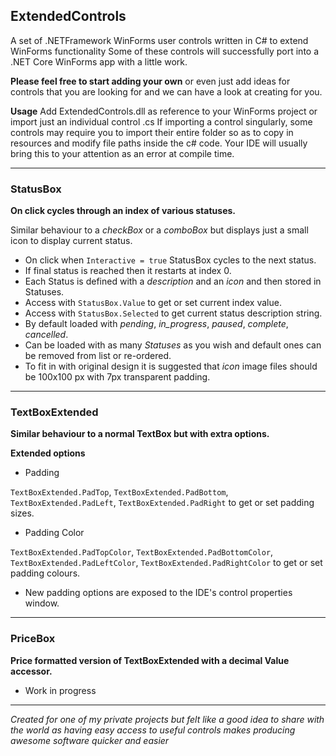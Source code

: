 ## ExtendedControls
A set of .NETFramework WinForms user controls written in C# to extend WinForms functionality
Some of these controls will successfully port into a .NET Core WinForms app with a little work.

**Please feel free to start adding your own** or even just add ideas for controls that you are looking for and we can have a look at creating for you.

**Usage** Add ExtendedControls.dll as reference to your WinForms project or import just an individual control .cs
If importing a control singularly, some controls may require you to import their entire folder so as to copy in resources and modify file paths inside the c# code.
Your IDE will usually bring this to your attention as an error at compile time.
***

### **StatusBox**
**On click cycles through an index of various statuses.**

Similar behaviour to a *checkBox* or a *comboBox* but displays just a small icon to display current status.
* On click when `Interactive = true` StatusBox cycles to the next status.
* If final status is reached then it restarts at index 0.
* Each Status is defined with a *description* and an *icon* and then stored in Statuses.
* Access with `StatusBox.Value` to get or set current index value.
* Access with `StatusBox.Selected` to get current status description string.
* By default loaded with *pending*, *in_progress*, *paused*, *complete*, *cancelled*.
* Can be loaded with as many *Statuses* as you wish and default ones can be removed from list or re-ordered.
* To fit in with original design it is suggested that *icon* image files should be 100x100 px with 7px transparent padding.
***

### **TextBoxExtended**
**Similar behaviour to a normal TextBox but with extra options.**

**Extended options**
* Padding

`TextBoxExtended.PadTop`, `TextBoxExtended.PadBottom`, `TextBoxExtended.PadLeft`, `TextBoxExtended.PadRight` to get or set padding sizes.

* Padding Color

`TextBoxExtended.PadTopColor`, `TextBoxExtended.PadBottomColor`, `TextBoxExtended.PadLeftColor`, `TextBoxExtended.PadRightColor` to get or set padding colours.


* New padding options are exposed to the IDE's control properties window.
***

### **PriceBox**
**Price formatted version of TextBoxExtended with a decimal Value accessor.**
* Work in progress
***

*Created for one of my private projects but felt like a good idea to share with the world as having easy access to useful controls makes producing awesome software quicker and easier*
